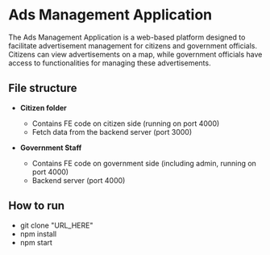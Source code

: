 # Ads Management Application
The Ads Management Application is a web-based platform designed to facilitate advertisement management for citizens and government officials. Citizens can view advertisements on a map, while government officials have access to functionalities for managing these advertisements.

## File structure

- **Citizen folder**
  - Contains FE code on citizen side (running on port 4000)
  - Fetch data from the backend server (port 3000)

- **Government Staff**
  - Contains FE code on government side (including admin, running on port 4000)
  - Backend server (port 4000)

## How to run
  - git clone "URL_HERE"
  - npm install
  - npm start
